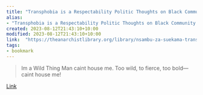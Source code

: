 ```yaml
---
title: "Transphobia is a Respectability Politic Thoughts on Black Community Defense"
alias:
- "Transphobia is a Respectability Politic Thoughts on Black Community Defense"
created: 2023-08-12T21:43:10+10:00
modified: 2023-08-12T21:43:10+10:00
link:  "https://theanarchistlibrary.org/library/nsambu-za-suekama-transphobia-is-a-respectability-politic"
tags:
- bookmark
---
```


> Im a Wild Thing Man caint house me. Too wild, to fierce, too bold— caint house me!

[Link](https://theanarchistlibrary.org/library/nsambu-za-suekama-transphobia-is-a-respectability-politic)
